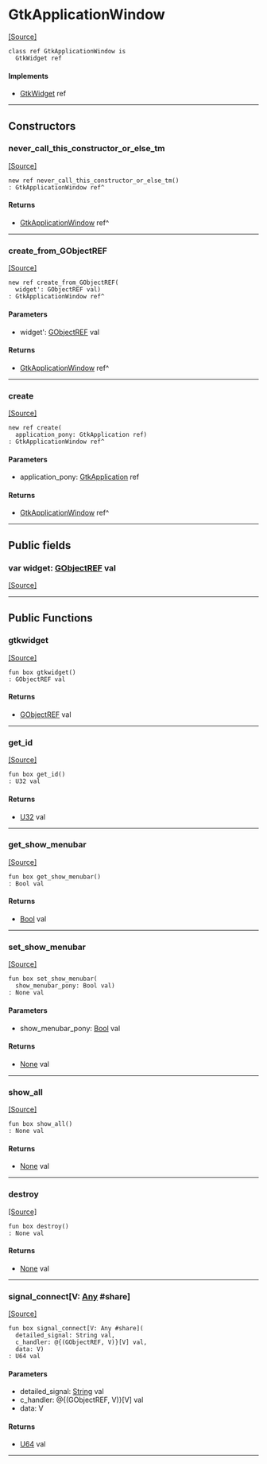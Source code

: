 # GtkApplicationWindow
<span class="source-link">[[Source]](src/gtk3/GtkApplicationWindow.md#L6)</span>
```pony
class ref GtkApplicationWindow is
  GtkWidget ref
```

#### Implements

* [GtkWidget](gtk3-GtkWidget.md) ref

---

## Constructors

### never_call_this_constructor_or_else_tm
<span class="source-link">[[Source]](src/gtk3/GtkApplicationWindow.md#L10)</span>


```pony
new ref never_call_this_constructor_or_else_tm()
: GtkApplicationWindow ref^
```

#### Returns

* [GtkApplicationWindow](gtk3-GtkApplicationWindow.md) ref^

---

### create_from_GObjectREF
<span class="source-link">[[Source]](src/gtk3/GtkApplicationWindow.md#L13)</span>


```pony
new ref create_from_GObjectREF(
  widget': GObjectREF val)
: GtkApplicationWindow ref^
```
#### Parameters

*   widget': [GObjectREF](gtk3-..-gobject-GObjectREF.md) val

#### Returns

* [GtkApplicationWindow](gtk3-GtkApplicationWindow.md) ref^

---

### create
<span class="source-link">[[Source]](src/gtk3/GtkApplicationWindow.md#L17)</span>


```pony
new ref create(
  application_pony: GtkApplication ref)
: GtkApplicationWindow ref^
```
#### Parameters

*   application_pony: [GtkApplication](gtk3-GtkApplication.md) ref

#### Returns

* [GtkApplicationWindow](gtk3-GtkApplicationWindow.md) ref^

---

## Public fields

### var widget: [GObjectREF](gtk3-..-gobject-GObjectREF.md) val
<span class="source-link">[[Source]](src/gtk3/GtkApplicationWindow.md#L7)</span>



---

## Public Functions

### gtkwidget
<span class="source-link">[[Source]](src/gtk3/GtkApplicationWindow.md#L9)</span>


```pony
fun box gtkwidget()
: GObjectREF val
```

#### Returns

* [GObjectREF](gtk3-..-gobject-GObjectREF.md) val

---

### get_id
<span class="source-link">[[Source]](src/gtk3/GtkApplicationWindow.md#L28)</span>


```pony
fun box get_id()
: U32 val
```

#### Returns

* [U32](builtin-U32.md) val

---

### get_show_menubar
<span class="source-link">[[Source]](src/gtk3/GtkApplicationWindow.md#L31)</span>


```pony
fun box get_show_menubar()
: Bool val
```

#### Returns

* [Bool](builtin-Bool.md) val

---

### set_show_menubar
<span class="source-link">[[Source]](src/gtk3/GtkApplicationWindow.md#L38)</span>


```pony
fun box set_show_menubar(
  show_menubar_pony: Bool val)
: None val
```
#### Parameters

*   show_menubar_pony: [Bool](builtin-Bool.md) val

#### Returns

* [None](builtin-None.md) val

---

### show_all
<span class="source-link">[[Source]](src/gtk3/GtkWidget.md#L4)</span>


```pony
fun box show_all()
: None val
```

#### Returns

* [None](builtin-None.md) val

---

### destroy
<span class="source-link">[[Source]](src/gtk3/GtkWidget.md#L10)</span>


```pony
fun box destroy()
: None val
```

#### Returns

* [None](builtin-None.md) val

---

### signal_connect\[V: [Any](builtin-Any.md) #share\]
<span class="source-link">[[Source]](src/gtk3/GtkWidget.md#L13)</span>


```pony
fun box signal_connect[V: Any #share](
  detailed_signal: String val,
  c_handler: @{(GObjectREF, V)}[V] val,
  data: V)
: U64 val
```
#### Parameters

*   detailed_signal: [String](builtin-String.md) val
*   c_handler: @{(GObjectREF, V)}[V] val
*   data: V

#### Returns

* [U64](builtin-U64.md) val

---

